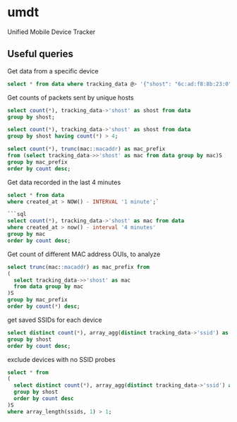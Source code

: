 # umdt
Unified Mobile Device Tracker

## Useful queries

Get data from a specific device
```sql
select * from data where tracking_data @> '{"shost": "6c:ad:f8:8b:23:0"}';
```

Get counts of packets sent by unique hosts
```sql
select count(*), tracking_data->'shost' as shost from data
group by shost;
```

```sql
select count(*), tracking_data->'shost' as shost from data
group by shost having count(*) > 4;
```

```sql
select count(*), trunc(mac::macaddr) as mac_prefix
from (select tracking_data->>'shost' as mac from data group by mac)S
group by mac_prefix
order by count desc;
```

Get data recorded in the last 4 minutes
```sql
select * from data
where created_at > NOW() - INTERVAL '1 minute';`

```sql
select count(*), tracking_data->'shost' as mac from data
where created_at > now() - interval '4 minutes'
group by mac
order by count desc;
```

Get count of different MAC address OUIs, to analyze
```sql
select trunc(mac::macaddr) as mac_prefix from
(
  select tracking_data->>'shost' as mac
  from data group by mac
)S
group by mac_prefix
order by count(*) desc;
```

get saved SSIDs for each device
```sql
select distinct count(*), array_agg(distinct tracking_data->'ssid') as ssid, tracking_data->'shost' as shost from data
group by shost
order by count desc;
```

exclude devices with no SSID probes
```sql
select * from
(
  select distinct count(*), array_agg(distinct tracking_data->'ssid') as ssids, tracking_data->'shost' as shost from data
  group by shost
  order by count desc
)S
where array_length(ssids, 1) > 1;

```
